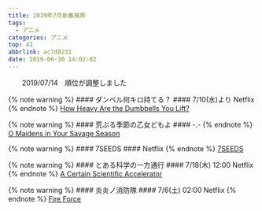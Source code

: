 ```yaml
---
title: 2019年7月新番推荐
tags:
  - アニメ
categories: アニメ
top: 41
abbrlink: ac7d0231
date: 2019-06-30 14:02:02
---
```

&emsp;&emsp;2019/07/14　順位が調整しました
<!--more-->
{% note warning %}
    #### ダンベル何キロ持てる？
    #### 7/10(水)より Netflix
{% endnote %}
[How Heavy Are the Dumbbells You Lift?](https://www.animenewsnetwork.com/encyclopedia/anime.php?id=21764)



{% note warning %}
    #### 荒ぶる季節の乙女どもよ
    #### -.-
{% endnote %}
[O Maidens in Your Savage Season](https://www.animenewsnetwork.com/encyclopedia/anime.php?id=21874)



{% note warning %}
    #### 7SEEDS
    #### Netflix
{% endnote %}
[7SEEDS](https://www.animenewsnetwork.com/encyclopedia/anime.php?id=21601)



{% note warning %}
    #### とある科学の一方通行
    #### 7/18(木) 12:00 Netflix
{% endnote %}
[A Certain Scientific Accelerator](https://www.animenewsnetwork.com/encyclopedia/anime.php?id=21485)



{% note warning %}
    #### 炎炎ノ消防隊
    #### 7/6(土) 02:00 Netflix
{% endnote %}
[Fire Force](https://www.animenewsnetwork.com/encyclopedia/anime.php?id=21852)